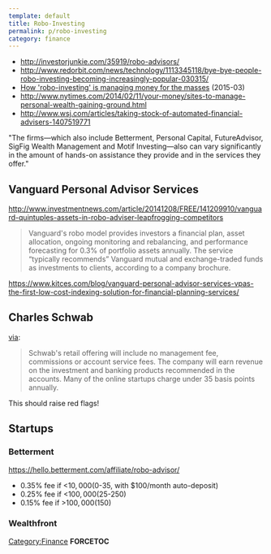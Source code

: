 ```yaml
---
template: default
title: Robo-Investing
permalink: p/robo-investing
category: finance
---
```


-   <http://investorjunkie.com/35919/robo-advisors/>
-   <http://www.redorbit.com/news/technology/1113345118/bye-bye-people-robo-investing-becoming-increasingly-popular-030315/>
-   [How 'robo-investing' is managing money for the masses](http://www.bbc.com/news/business-31608677) (2015-03)
-   <http://www.nytimes.com/2014/02/11/your-money/sites-to-manage-personal-wealth-gaining-ground.html>
-   <http://www.wsj.com/articles/taking-stock-of-automated-financial-advisers-1407519771>

"The firms—which also include Betterment, Personal Capital, FutureAdvisor, SigFig Wealth Management and Motif Investing—also can vary significantly in the amount of hands-on assistance they provide and in the services they offer."

Vanguard Personal Advisor Services
----------------------------------

<http://www.investmentnews.com/article/20141208/FREE/141209910/vanguard-quintuples-assets-in-robo-adviser-leapfrogging-competitors>

> Vanguard's robo model provides investors a financial plan, asset allocation, ongoing monitoring and rebalancing, and performance forecasting for 0.3% of portfolio assets annually. The service “typically recommends” Vanguard mutual and exchange-traded funds as investments to clients, according to a company brochure.

<https://www.kitces.com/blog/vanguard-personal-advisor-services-vpas-the-first-low-cost-indexing-solution-for-financial-planning-services/>

Charles Schwab
--------------

[via](http://www.investmentnews.com/article/20141208/FREE/141209910/vanguard-quintuples-assets-in-robo-adviser-leapfrogging-competitors):

> Schwab's retail offering will include no management fee, commissions or account service fees. The company will earn revenue on the investment and banking products recommended in the accounts. Many of the online startups charge under 35 basis points annually.

This should raise red flags!

Startups
--------

### Betterment

<https://hello.betterment.com/affiliate/robo-advisor/>

-   0.35% fee if &lt;$10,000 ($0-35, with $100/month auto-deposit)
-   0.25% fee if &lt;$100,000 ($25-250)
-   0.15% fee if &gt;$100,000 ($150)

### Wealthfront

[Category:Finance](/Category:Finance "wikilink") __FORCETOC__
